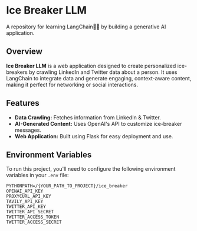 # Ice Breaker LLM

A repository for learning LangChain🦜🔗 by building a generative AI application.

## Overview

**Ice Breaker LLM** is a web application designed to create personalized ice-breakers by crawling LinkedIn and Twitter data about a person. It uses LangChain to integrate data and generate engaging, context-aware content, making it perfect for networking or social interactions.

## Features

- **Data Crawling:** Fetches information from LinkedIn & Twitter.
- **AI-Generated Content:** Uses OpenAI's API to customize ice-breaker messages.
- **Web Application:** Built using Flask for easy deployment and use.

## Environment Variables

To run this project, you'll need to configure the following environment variables in your `.env` file:

```plaintext
PYTHONPATH=/{YOUR_PATH_TO_PROJECT}/ice_breaker
OPENAI_API_KEY
PROXYCURL_API_KEY
TAVILY_API_KEY
TWITTER_API_KEY
TWITTER_API_SECRET
TWITTER_ACCESS_TOKEN
TWITTER_ACCESS_SECRET
